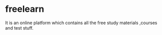 # freelearn
It is an online platform which contains all the free study materials ,courses and test stuff.
